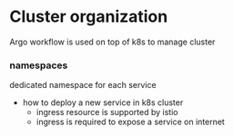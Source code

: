 # Cluster organization
Argo workflow is used on top of k8s to manage cluster

### namespaces
dedicated namespace for each service

- how to deploy a new service in k8s cluster
    - ingress resource is supported by istio
    - ingress is required to expose a service on internet